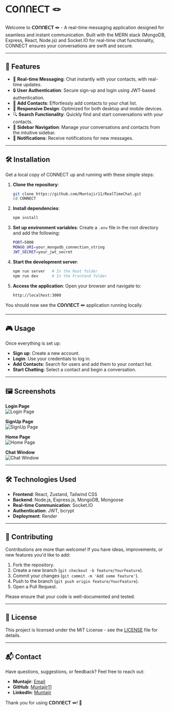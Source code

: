 # ᑕOᑎᑎEᑕT 🪢

Welcome to **ᑕOᑎᑎEᑕT 🪢** - A real-time messaging application designed for seamless and instant communication. Built with the MERN stack (MongoDB, Express, React, Node.js) and Socket.IO for real-time chat functionality, CONNECT ensures your conversations are swift and secure.

---

## 🚀 **Features**

- 💬 **Real-time Messaging**: Chat instantly with your contacts, with real-time updates.
- 🔒 **User Authentication**: Secure sign-up and login using JWT-based authentication.
- 📝 **Add Contacts**: Effortlessly add contacts to your chat list.
- 📱 **Responsive Design**: Optimized for both desktop and mobile devices.
- 🔍 **Search Functionality**: Quickly find and start conversations with your contacts.
- 📂 **Sidebar Navigation**: Manage your conversations and contacts from the intuitive sidebar.
- 🔔 **Notifications**: Receive notifications for new messages.

---

## 🛠️ **Installation**

Get a local copy of CONNECT up and running with these simple steps:

1. **Clone the repository**:
   ```bash
   git clone https://github.com/Muntajir11/RealTimeChat.git
   cd CONNECT
   ```

2. **Install dependencies**:
   ```bash
   npm install
   ```

3. **Set up environment variables**:
   Create a `.env` file in the root directory and add the following:
   ```bash
   PORT=5000
   MONGO_URI=your_mongodb_connection_string
   JWT_SECRET=your_jwt_secret
   ```

4. **Start the development server**:
   ```bash
   npm run server   # In the Root folder
   npm run dev      # In the Frontend folder
   ```

5. **Access the application**:
   Open your browser and navigate to:
   ```
   http://localhost:3000
   ```

You should now see the **ᑕOᑎᑎEᑕT 🪢** application running locally.

---

## 🎮 **Usage**

Once everything is set up:
- **Sign up**: Create a new account.
- **Login**: Use your credentials to log in.
- **Add Contacts**: Search for users and add them to your contact list.
- **Start Chatting**: Select a contact and begin a conversation.

---

## 🖼️ **Screenshots**

**Login Page**  
![Login Page](https://github.com/user-attachments/assets/49b53cdd-7de8-42ec-9640-7d80afc18a41)

**SignUp Page**  
![SignUp Page](https://github.com/user-attachments/assets/365eeb7a-f135-45d2-909a-ecd3b20e2f40)

**Home Page**  
![Home Page](https://github.com/user-attachments/assets/f9eb97c6-32fa-496f-9ddf-5eec00326605)

**Chat Window**  
![Chat Window](https://github.com/user-attachments/assets/07ed415d-7734-4988-a385-754688c55a9c)

---

## 🛠️ **Technologies Used**

- **Frontend**: React, Zustand, Tailwind CSS
- **Backend**: Node.js, Express.js, MongoDB, Mongoose
- **Real-time Communication**: Socket.IO
- **Authentication**: JWT, bcrypt
- **Deployment**: Render

---

## 🤝 **Contributing**

Contributions are more than welcome! If you have ideas, improvements, or new features you'd like to add:

1. Fork the repository.
2. Create a new branch (`git checkout -b feature/YourFeature`).
3. Commit your changes (`git commit -m 'Add some feature'`).
4. Push to the branch (`git push origin feature/YourFeature`).
5. Open a Pull Request.

Please ensure that your code is well-documented and tested.

---

## 📜 **License**

This project is licensed under the MIT License - see the [LICENSE](LICENSE) file for details.

---

## 📬 **Contact**

Have questions, suggestions, or feedback? Feel free to reach out:

- **Muntajir**: [Email](mailto:Muntajirwork11@gmail.com)
- **GitHub**: [Muntajir11](https://github.com/Muntajir11)
- **LinkedIn**: [Muntajir](https://www.linkedin.com/in/munta-jir-30737a230/)


Thank you for using **ᑕOᑎᑎEᑕT 🪢**! 🌟
